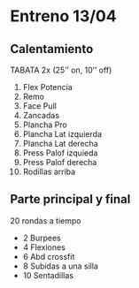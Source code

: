 # Entreno 13/04

## Calentamiento

TABATA 2x (25’’ on, 10’’ off)

1. Flex Potencia
2. Remo 
3. Face Pull
4. Zancadas 
5. Plancha Pro
6. Plancha Lat izquierda
7. Plancha Lat derecha
8. Press Palof izquieda
9. Press Palof derecha
10. Rodillas arriba 

## Parte principal y final

20 rondas a tiempo

- 2 Burpees
- 4 Flexiones
- 6 Abd crossfit
- 8 Subidas a una silla
- 10 Sentadillas
